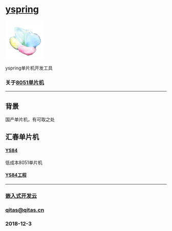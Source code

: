 ﻿# [yspring](https://github.com/mcuyun/yspring) 

[![sites](mcuyun/mcuyun.png)](http://www.mcuyun.com)

yspring单片机开发工具

### 关于[8051单片机](https://github.com/mcuyun/8051) 

---

## 背景

国产单片机，有可取之处

## 汇春单片机

#### [YS84](http://www.yspringtech.com/) 

低成本8051单片机

#### [YS84工程](https://github.com/mcuyun/YS84) 

---

###  [嵌入式开发云](http://www.mcuyun.com)
###  qitas@qitas.cn
###  2018-12-3

